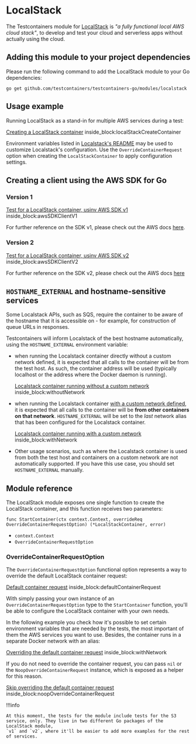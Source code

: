 # LocalStack

The Testcontainers module for [LocalStack](http://localstack.cloud/) is _"a fully functional local AWS cloud stack"_, to develop and test your cloud and serverless apps without actually using the cloud.

## Adding this module to your project dependencies

Please run the following command to add the LocalStack module to your Go dependencies:

```
go get github.com/testcontainers/testcontainers-go/modules/localstack
```

## Usage example

Running LocalStack as a stand-in for multiple AWS services during a test:

<!--codeinclude-->
[Creating a LocalStack container](../../modules/localstack/v1/s3_test.go) inside_block:localStackCreateContainer
<!--/codeinclude-->

Environment variables listed in [Localstack's README](https://github.com/localstack/localstack#configurations) may be used to customize Localstack's configuration. 
Use the `OverrideContainerRequest` option when creating the `LocalStackContainer` to apply configuration settings.

## Creating a client using the AWS SDK for Go

### Version 1

<!--codeinclude-->
[Test for a LocalStack container, usinv AWS SDK v1](../../modules/localstack/v1/s3_test.go) inside_block:awsSDKClientV1
<!--/codeinclude-->

For further reference on the SDK v1, please check out the AWS docs [here](https://docs.aws.amazon.com/sdk-for-go/v1/developer-guide/setting-up.html).

### Version 2

<!--codeinclude-->
[Test for a LocalStack container, usinv AWS SDK v2](../../modules/localstack/v2/s3_test.go) inside_block:awsSDKClientV2
<!--/codeinclude-->

For further reference on the SDK v2, please check out the AWS docs [here](https://aws.github.io/aws-sdk-go-v2/docs/getting-started)

## `HOSTNAME_EXTERNAL` and hostname-sensitive services

Some Localstack APIs, such as SQS, require the container to be aware of the hostname that it is accessible on - for example, for construction of queue URLs in responses.

Testcontainers will inform Localstack of the best hostname automatically, using the `HOSTNAME_EXTERNAL` environment variable:

* when running the Localstack container directly without a custom network defined, it is expected that all calls to the container will be from the test host. As such, the container address will be used (typically localhost or the address where the Docker daemon is running).

    <!--codeinclude-->
    [Localstack container running without a custom network](../../modules/localstack/localstack_test.go) inside_block:withoutNetwork
    <!--/codeinclude-->

* when running the Localstack container [with a custom network defined](/features/networking/#advanced-networking), it is expected that all calls to the container will be **from other containers on that network**. `HOSTNAME_EXTERNAL` will be set to the *last* network alias that has been configured for the Localstack container.

    <!--codeinclude-->
    [Localstack container running with a custom network](../../modules/localstack/localstack_test.go) inside_block:withNetwork
    <!--/codeinclude-->

* Other usage scenarios, such as where the Localstack container is used from both the test host and containers on a custom network are not automatically supported. If you have this use case, you should set `HOSTNAME_EXTERNAL` manually.

## Module reference

The LocalStack module exposes one single function to create the LocalStack container, and this function receives two parameters:

```golang
func StartContainer(ctx context.Context, overrideReq OverrideContainerRequestOption) (*LocalStackContainer, error)
```

- `context.Context`
- `OverrideContainerRequestOption`

### OverrideContainerRequestOption

The `OverrideContainerRequestOption` functional option represents a way to override the default LocalStack container request:

<!--codeinclude-->
[Default container request](../../modules/localstack/localstack.go) inside_block:defaultContainerRequest
<!--/codeinclude-->

With simply passing your own instance of an `OverrideContainerRequestOption` type to the `StartContainer` function, you'll be able to configure the LocalStack container with your own needs.

In the following example you check how it's possible to set certain environment variables that are needed by the tests, the most important of them the AWS services you want to use. Besides, the container runs in a separate Docker network with an alias:

<!--codeinclude-->
[Overriding the default container request](../../modules/localstack/localstack_test.go) inside_block:withNetwork
<!--/codeinclude-->

If you do not need to override the container request, you can pass `nil` or the `NoopOverrideContainerRequest` instance, which is exposed as a helper for this reason.

<!--codeinclude-->
[Skip overriding the default container request](../../modules/localstack/localstack_test.go) inside_block:noopOverrideContainerRequest
<!--/codeinclude-->

!!!info

	At this moment, the tests for the module include tests for the S3 service, only. They live in two different Go packages of the LocalStack module,
    `v1` and `v2`, where it'll be easier to add more examples for the rest of services.
